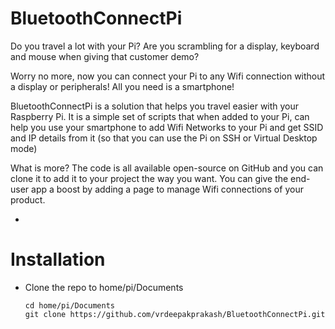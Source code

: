 # BluetoothConnectPi

Do you travel a lot with your Pi?
Are you scrambling for a display, keyboard and mouse when giving that customer demo?

Worry no more, now you can connect your Pi to any Wifi connection without a display or peripherals! All you need is a smartphone!

BluetoothConnectPi is a solution that helps you travel easier with your Raspberry Pi. It is a simple set of scripts that when added to your Pi, can help you use your smartphone to add Wifi Networks to your Pi and get SSID and IP details from it (so that you can use the Pi on SSH or Virtual Desktop mode)

What is more? The code is all available open-source on GitHub and you can clone it to add it to your project the way you want. You can give the end-user app a boost by adding a page to manage Wifi connections of your product.

  - 

# Installation

  - Clone the repo to home/pi/Documents
    ``` 
    cd home/pi/Documents
    git clone https://github.com/vrdeepakprakash/BluetoothConnectPi.git
    ```